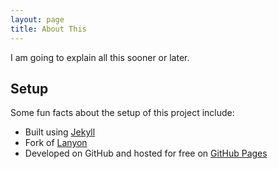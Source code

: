 ```yaml
---
layout: page
title: About This
---
```


I am going to explain all this sooner or later.


## Setup

Some fun facts about the setup of this project include:

* Built using [Jekyll](https://jekyllrb.com)
* Fork of [Lanyon](http://lanyon.getpoole.com)
* Developed on GitHub and hosted for free on [GitHub Pages](https://pages.github.com)


